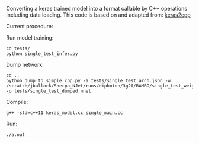 
Converting a keras trained model into a format callable by C++ operations including data loading.
This code is based on and adapted from: [keras2cpp](https://github.com/pplonski/keras2cpp)


Current procedure:

Run model training:
```
cd tests/
python single_test_infer.py
```

Dump network:
```
cd ..
python dump_to_simple_cpp.py -a tests/single_test_arch.json -w /scratch/jbullock/Sherpa_NJet/runs/diphoton/3g2A/RAMBO/single_test_weights.h5 -o tests/single_test_dumped.nnet
```

Compile:
```
g++ -std=c++11 keras_model.cc single_main.cc
```

Run:
```
./a.out
```
